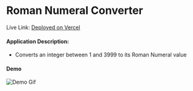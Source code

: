 # Roman Numeral Converter

Live Link: [Deployed on Vercel](https://roman-numeral-converter-pearl.vercel.app/)

#### Application Description:
- Converts an integer between 1 and 3999 to its Roman Numeral value

#### Demo
![Demo Gif](https://github.com/conradklek/RomanNumeralConverter/blob/main/static/Demo.gif?raw=true)
